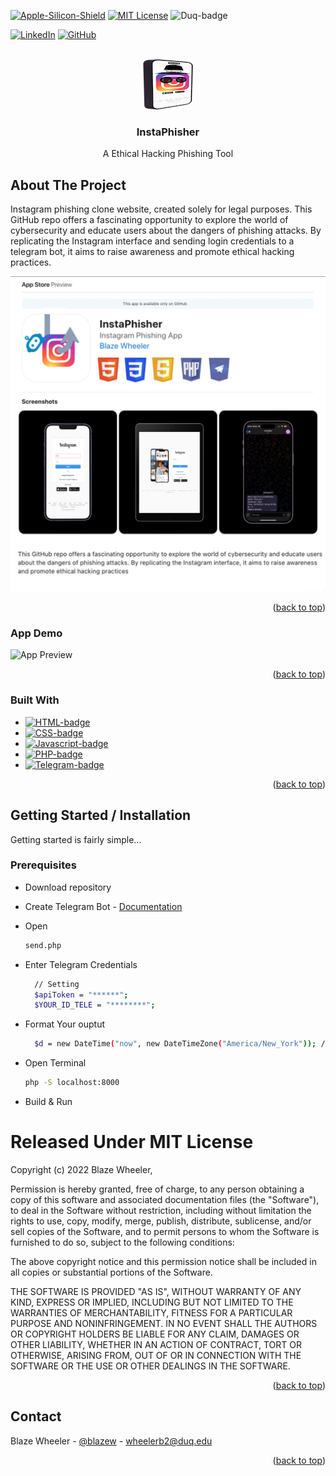 <a name="readme-top"></a>

<!-- PROJECT SHIELDS -->
[![Apple-Silicon-Shield]][Apple-Silicon-Shield-url]
[![MIT License][license-shield]][license-url]
![Duq-badge](https://custom-icon-badges.demolab.com/badge/-Duquesne%20University-ba0c2f?style=for-the-badge&logo=duquesne_dukes_logo1)

[![LinkedIn][linkedin-shield]][linkedin-url]
[![GitHub][GitHub-shield]][GitHub-url]

<!-- PROJECT LOGO -->
<br />
<div align="center">
  <a href="">
    <img src="Preview/instacloneloginlogo.png" alt="Logo" width="80" height="80">
  </a>

  <h3 align="center">InstaPhisher</h3>

  <p align="center">
    A Ethical Hacking Phishing Tool
    <br />
    </div>

<!-- ABOUT THE PROJECT -->
## About The Project

Instagram phishing clone website, created solely for legal purposes. This GitHub repo offers a fascinating opportunity to explore the world of cybersecurity and educate users about the dangers of phishing attacks. By replicating the Instagram interface and sending login credentials to a telegram bot, it aims to raise awareness and promote ethical hacking practices.

![App Preview](Preview/InstaPhisherPreview.png)

<p align="right">(<a href="#readme-top">back to top</a>)</p>

### App Demo
![App Preview](Preview/InstaPhisherDemo.gif)

<p align="right">(<a href="#readme-top">back to top</a>)</p>

### Built With 

* [![HTML-badge][HTML-badge]][HTML-url]
* [![CSS-badge][CSS-badge]][CSS-url]
* [![Javascript-badge][Javascript-badge]][Javascript-url]
* [![PHP-badge][PHP-badge]][PHP-url]
* [![Telegram-badge][Telegram-badge]][Telegram-url]


<p align="right">(<a href="#readme-top">back to top</a>)</p>

<!-- GETTING STARTED -->
## Getting Started / Installation

Getting started is fairly simple...

### Prerequisites

* Download repository 

* Create Telegram Bot - [Documentation](https://core.telegram.org/bots/api) 

* Open
  ```sh
  send.php
  ```

* Enter Telegram Credentials
  ```sh
 	// Setting 
	$apiToken = "******";
	$YOUR_ID_TELE = "********";
  ```

* Format Your ouptut
  ```sh
 	$d = new DateTime("now", new DateTimeZone("America/New_York")); // Set Your country DF Time 
  ```

* Open Terminal
  ```sh
  php -S localhost:8000
  ```
* Build & Run


<!-- LICENSE -->

# Released Under MIT License

Copyright (c) 2022 Blaze Wheeler,

Permission is hereby granted, free of charge, to any person
obtaining a copy of this software and associated documentation
files (the "Software"), to deal in the Software without
restriction, including without limitation the rights to use,
copy, modify, merge, publish, distribute, sublicense, and/or sell
copies of the Software, and to permit persons to whom the
Software is furnished to do so, subject to the following
conditions:

The above copyright notice and this permission notice shall be
included in all copies or substantial portions of the Software.

THE SOFTWARE IS PROVIDED "AS IS", WITHOUT WARRANTY OF ANY KIND,
EXPRESS OR IMPLIED, INCLUDING BUT NOT LIMITED TO THE WARRANTIES
OF MERCHANTABILITY, FITNESS FOR A PARTICULAR PURPOSE AND
NONINFRINGEMENT. IN NO EVENT SHALL THE AUTHORS OR COPYRIGHT
HOLDERS BE LIABLE FOR ANY CLAIM, DAMAGES OR OTHER LIABILITY,
WHETHER IN AN ACTION OF CONTRACT, TORT OR OTHERWISE, ARISING
FROM, OUT OF OR IN CONNECTION WITH THE SOFTWARE OR THE USE OR
OTHER DEALINGS IN THE SOFTWARE.
<p align="right">(<a href="#readme-top">back to top</a>)</p>


<!-- CONTACT -->
## Contact

Blaze Wheeler - [@blazew](https://www.instagram.com/blazew/) - wheelerb2@duq.edu

<p align="right">(<a href="#readme-top">back to top</a>)</p>

<!-- MARKDOWN LINKS & IMAGES -->

[Apple-Silicon-Shield]: https://img.shields.io/badge/Apple-Silicon_M2-999999?style=for-the-badge&logo=apple&logoColor=white
[Apple-Silicon-Shield-url]: https://support.apple.com/en-us/HT211814

[license-shield]: https://img.shields.io/github/license/othneildrew/Best-README-Template.svg?style=for-the-badge
[license-url]: https://www.mit.edu/~amini/LICENSE.md
[linkedin-shield]: https://img.shields.io/badge/-LinkedIn-black.svg?style=for-the-badge&logo=linkedin&colorB=555

[linkedin-url]:https://www.linkedin.com/in/blaze-wheeler-8306a2223/
[GitHub-shield]: 	https://img.shields.io/badge/GitHub-100000?style=for-the-badge&logo=github&logoColor=white
[GitHub-url]: https://github.com/blazeWheeler
[product-screenshot]: images/screenshot.png

[HTML-url]: https://www.w3schools.com/howto/howto_make_a_website.asp
[HTML-badge]: https://img.shields.io/badge/HTML5-E34F26.svg?style=for-the-badge&logo=HTML5&logoColor=white
[CSS-url]: https://www.w3schools.com/css/
[CSS-badge]: https://img.shields.io/badge/CSS3-1572B6.svg?style=for-the-badge&logo=CSS3&logoColor=white

[Javascript-url]: https://www.w3schools.com/js/
[JavaScript-badge]: https://img.shields.io/badge/JavaScript-F7DF1E.svg?style=for-the-badge&logo=JavaScript&logoColor=black

[PHP-url]: https://www.php.net/docs.php
[PHP-badge]: https://img.shields.io/badge/PHP-777BB4.svg?style=for-the-badge&logo=PHP&logoColor=white

[Telegram-url]: https://core.telegram.org/bots/api
[Telegram-badge]: https://img.shields.io/badge/Telegram%20API-26A5E4.svg?style=for-the-badge&logo=Telegram&logoColor=white

[Duq-url]: https://duq.edu
[Duq-badge]:(https://custom-icon-badges.demolab.com/badge/-Duquesne%20University-ba0c2f?style=for-the-badge&logo=duquesne_dukes_logo1)